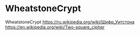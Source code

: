 # WheatstoneCrypt
WheatstoneCrypt
https://ru.wikipedia.org/wiki/Шифр_Уитстона
https://en.wikipedia.org/wiki/Two-square_cipher
